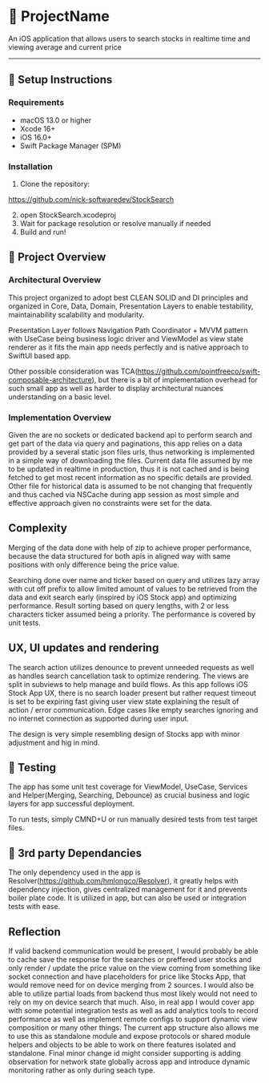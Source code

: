 # 📱 ProjectName

An iOS application that allows users to search stocks in realtime time and viewing average and current price 

---

## 🚀 Setup Instructions

### Requirements
- macOS 13.0 or higher
- Xcode 16+
- iOS 16.0+
- Swift Package Manager (SPM)

### Installation

1. Clone the repository:

https://github.com/nick-softwaredev/StockSearch

2. open StockSearch.xcodeproj
3. Wait for package resolution or resolve manually if needed
4. Build and run! 


## 🚀 Project Overview

### Architectural Overview

This project organized to adopt best CLEAN SOLID and DI principles and organized in Core, Data, Domain, Presentation Layers to enable testability, maintainability scalability and modularity. 

Presentation Layer follows Navigation Path Coordinator + MVVM pattern with UseCase being business logic driver and ViewModel as view state renderer as it fits the main app needs perfectly and is native approach to SwiftUI based app.

Other possible consideration was TCA(https://github.com/pointfreeco/swift-composable-architecture), but there is a bit of implementation overhead for such small app as well as harder to display architectural nuances understanding on a basic level. 

### Implementation Overview 

Given the are no sockets or dedicated backend api to perform search and get part of the data via query and paginations, this app relies on a data provided by a several static json files urls, thus networking is implemented in a simple way of downloading the files. Current data file assumed by me to be updated in realtime in production, thus it is not cached and is being fetched to get most recent information as no specific details are provided. Other file for historical data is assumed to be  not changing that frequently and thus cached via NSCache during app session as most simple and effective approach given no constraints were set for the data. 

## Complexity  

Merging of the data done with help of zip to achieve proper performance, because the data structured for both apis in aligned way with same positions with only difference being the price value. 

Searching done over name and ticker based on query and utilizes lazy array with cut off prefix to allow limited amount of values to be retrieved from the data and exit search early (inspired by iOS Stock app) and optimizing performance. Result sorting based on query lengths, with 2 or less characters ticker assumed being a priority. The performance is covered by unit tests. 


## UX, UI updates and rendering  

The search action utilizes denounce to prevent unneeded requests as well as handles search cancellation task to optimize rendering. The views are split in subviews to help manage and build flows. As this app follows iOS Stock App UX, there is no search loader present but rather request timeout is set to be expiring fast giving user view state explaining the result of action / error communication. Edge cases like empty searches ignoring and no internet connection as supported during user input.

The design is very simple resembling design of Stocks app with minor adjustment and hig in mind. 

## 🚀 Testing 

The app has some unit test coverage for ViewModel, UseCase, Services and Helper(Merging, Searching, Debounce) as crucial business and logic layers for app successful deployment. 

To run tests, simply CMND+U or run manually desired tests from test target files.

## 🚀 3rd party Dependancies  

The only dependency used in the app is Resolver(https://github.com/hmlongco/Resolver), it greatly helps with dependency injection, gives centralized management for it and prevents boiler plate code. It is utilized in app, but can also be used or integration tests with ease. 

## Reflection 
If valid backend communication would be present, I would probably be able to cache save the response for the searches or preffered user stocks and only render / update the price value on the view coming from something like socket connection and have placeholders for price like Stocks App, that would remove need for on device merging from 2 sources. I would also be able to utilize partial loads from backend thus most likely would not need to rely on my on device search that much. Also, in real app I would cover app with some potential integration tests as well as add analytics tools to record performance as well as implement remote configs to support dynamic view composition or many other things. The current app structure also allows me to use this as standalone module and expose protocols or shared module helpers and objects to be able to work on there features isolated and standalone. Final minor change id might consider supporting is adding observation for network state globally across app and introduce dynamic monitoring rather as only during seach type.
